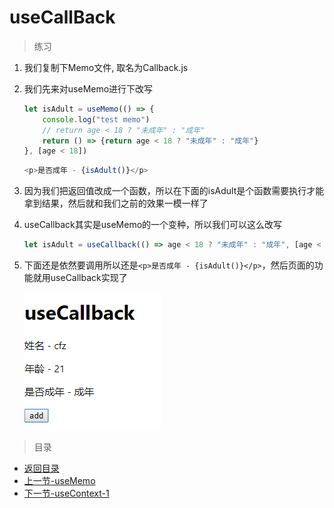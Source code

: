 # useCallBack

> 练习
1. 我们复制下Memo文件, 取名为Callback.js
2. 我们先来对useMemo进行下改写
    ```js
    let isAdult = useMemo(() => {
        console.log("test memo")
        // return age < 18 ? "未成年" : "成年"
        return () => {return age < 18 ? "未成年" : "成年"}
    }, [age < 18])    
    ```
    ```js
    <p>是否成年 - {isAdult()}</p>
    ```
3. 因为我们把返回值改成一个函数，所以在下面的isAdult是个函数需要执行才能拿到结果，然后就和我们之前的效果一模一样了
4. useCallback其实是useMemo的一个变种，所以我们可以这么改写   
    ```js
    let isAdult = useCallback(() => age < 18 ? "未成年" : "成年", [age < 18])    
    ```
5. 下面还是依然要调用所以还是`<p>是否成年 - {isAdult()}</p>`，然后页面的功能就用useCallback实现了  

    ![](./images/useCallback实现效果.jpg)

> 目录

* [返回目录](../../README.md)
* [上一节-useMemo](../day-12/useMemo.md)
* [下一节-useContext-1](../day-14/useContext-1.md)
